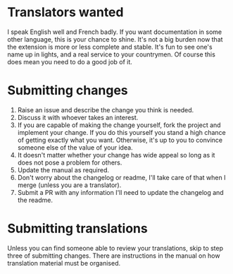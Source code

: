 # Translators wanted
I speak English well and French badly. If you want documentation in some other language, this is your chance to shine. It's not a big burden now that the extension is more or less complete and stable. It's fun to see one's name up in lights, and a real service to your countrymen. Of course this does mean you need to do a good job of it.

# Submitting changes
1. Raise an issue and describe the change you think is needed. 
2. Discuss it with whoever takes an interest. 
3. If you are capable of making the change yourself, fork the project and implement your change. 
If you do this yourself you stand a high chance of getting exactly what you want. 
Otherwise, it's up to you to convince someone else of the value of your idea.
4. It doesn't matter whether your change has wide appeal so long as it does not pose a problem for others.
5. Update the manual as required.
6. Don't worry about the changelog or readme, I'll take care of that when I merge (unless you are a translator).
7. Submit a PR with any information I'll need to update the changelog and the readme.

# Submitting translations
Unless you can find someone able to review your translations, skip to step three of submitting changes. There are instructions in the manual on how  translation material must be organised.
